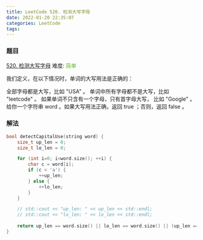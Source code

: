 ```yaml
---
title: LeetCode 520. 检测大写字母
date: 2022-01-20 22:35:07
categories: LeetCode
tags:
---
```


### 题目
[520. 检测大写字母](https://leetcode-cn.com/problems/detect-capital/)
难度: <span style="color: rgba(90, 183, 38, 1);">简单</span>

我们定义，在以下情况时，单词的大写用法是正确的：
<!-- more -->

全部字母都是大写，比如 "USA" 。
单词中所有字母都不是大写，比如 "leetcode" 。
如果单词不只含有一个字母，只有首字母大写， 比如 "Google" 。
给你一个字符串 word 。如果大写用法正确，返回 true ；否则，返回 false 。

### 解法
``` cpp
bool detectCapitalUse(string word) {
    size_t up_len = 0;
    size_t lo_len = 0;

    for (int i=0; i<word.size(); ++i) {
        char c = word[i];
        if (c < 'a') {
            ++up_len;
        } else {
            ++lo_len;
        }
    }

    // std::cout << "up_len: " << up_len << std::endl;
    // std::cout << "lo_len: " << lo_len << std::endl;
    
    return up_len == word.size() || lo_len == word.size() || (up_len == 1 && word[0] < 'a');
}
```
